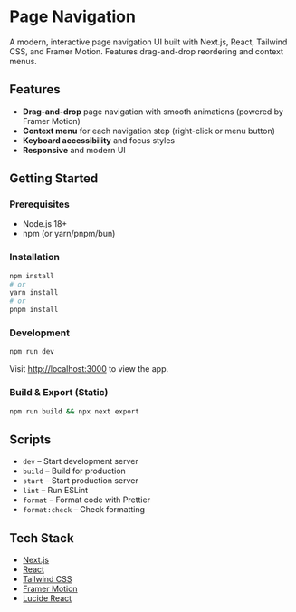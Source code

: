 # Page Navigation

A modern, interactive page navigation UI built with Next.js, React, Tailwind CSS, and Framer Motion. Features drag-and-drop reordering and context menus.

## Features

- **Drag-and-drop** page navigation with smooth animations (powered by Framer Motion)
- **Context menu** for each navigation step (right-click or menu button)
- **Keyboard accessibility** and focus styles
- **Responsive** and modern UI

## Getting Started

### Prerequisites

- Node.js 18+
- npm (or yarn/pnpm/bun)

### Installation

```bash
npm install
# or
yarn install
# or
pnpm install
```

### Development

```bash
npm run dev
```

Visit [http://localhost:3000](http://localhost:3000) to view the app.

### Build & Export (Static)

```bash
npm run build && npx next export
```

## Scripts

- `dev` – Start development server
- `build` – Build for production
- `start` – Start production server
- `lint` – Run ESLint
- `format` – Format code with Prettier
- `format:check` – Check formatting

## Tech Stack

- [Next.js](https://nextjs.org/)
- [React](https://react.dev/)
- [Tailwind CSS](https://tailwindcss.com/)
- [Framer Motion](https://www.framer.com/motion/)
- [Lucide React](https://lucide.dev/)
